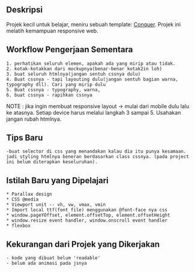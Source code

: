 ## Deskripsi
Projek kecil untuk belajar, meniru sebuah template: [Conquer](https://www.free-css.com/assets/files/free-css-templates/preview/page196/conquer/). Projek ini melatih kemampuan responsive web.

## Workflow Pengerjaan Sementara
    1. perhatikan seluruh elemen, apakah ada yang mirip atau tidak.
    2. kotak-kotakkan dari mockupnya(benar-benar kotak2in loh)
    3. buat seluruh htmlnya(jangan sentuh cssnya dulu)
    4. Buat cssnya - tapi layouting dulu(jangan sentuh bagian warna, typography dll). Cari yang mirip dulu
    5. Buat cssnya - typography, warna,
    6. buat cssnya - rapihkan cssnya
NOTE : jika ingin membuat responsive layout -> mulai dari mobile dulu lalu ke atasnya. Setiap device harus melalui langkah 3 sampai 5. Usahakan jangan rubah htmlnya.

## Tips Baru 
    -buat selector di css yang menandakan kalau dia itu punya kesamaan. jadi styling htmlnya beneran berdasarkan class cssnya. (pada project ini belum diterapkan keseluruhan).

## Istilah Baru yang Dipelajari
    * Parallax design
    * CSS @media
    * Viewport unit -- vh, vw, vmax, vmin
    * Import local ttf(font file) menggunakan @font-face nya css
    * window.pageYOffset, element.offsetTop, element.offsetHeight
    * window.resize event handler, window.onscroll event handler
    * flexbox

## Kekurangan dari Projek yang Dikerjakan
    - kode yang dibuat belum 'readable'
    - belum ada animasi pada jsnya